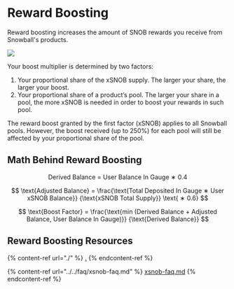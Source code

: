 # Reward Boosting

Reward boosting increases the amount of SNOB rewards you receive from Snowball's products.

![](../../.gitbook/assets/xSNOB\_3.png)

Your boost multiplier is determined by two factors:

1. Your proportional share of the xSNOB supply. The larger your share, the larger your boost.
2. Your proportional share of a product’s pool. The larger your share in a pool, the more xSNOB is needed in order to boost your rewards in such pool.

The reward boost granted by the first factor (xSNOB) applies to all Snowball pools. However, the boost received (up to 250%) for each pool will still be affected by your proportional share of the pool.

## Math Behind Reward Boosting

$$
\text{Derived Balance = User Balance In Gauge ∗ 0.4}
$$

$$
\text{Adjusted Balance} = \frac{\text{Total Deposited In Gauge ∗ User xSNOB Balance}} {\text{xSNOB Total Supply}} \text{ ∗ 0.6}
$$

$$
\text{Boost Factor} = \frac{\text{min (Derived Balance + Adjusted Balance, User Balance In Gauge)}} {\text{Derived Balance}}
$$

## Reward Boosting Resources

{% content-ref url="./" %}
[.](./)
{% endcontent-ref %}

{% content-ref url="../../faq/xsnob-faq.md" %}
[xsnob-faq.md](../../faq/xsnob-faq.md)
{% endcontent-ref %}
